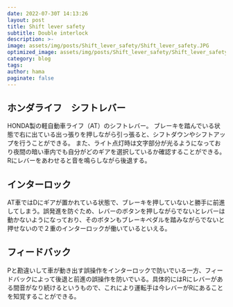 ```yaml
---
date: 2022-07-30T 14:13:26
layout: post
title: Shift lever safety
subtitle: Double interlock
description: >-
image: assets/img/posts/Shift_lever_safety/Shift_lever_safety.JPG
optimized_image: assets/img/posts/Shift_lever_safety/Shift_lever_safety_resized_thumbnail.JPG
category: blog
tags: 
author: hama
paginate: false
---
```


## ホンダライフ　シフトレバー

HONDA製の軽自動車ライフ（AT）のシフトレバー。
ブレーキを踏んでいる状態で右に出ている出っ張りを押しながら引っ張ると、シフトダウンやシフトアップを行うことができる。
また、ライト点灯時は文字部分が光るようになっており夜間の暗い車内でも自分がどのギアを選択しているか確認することができる。Rにレバーをあわせると音を鳴らしながら後退する。


## インターロック

AT車ではDにギアが置かれている状態で、ブレーキを押していないと勝手に前進してしまう。誤発進を防ぐため、レバーのボタンを押しながらでないとレバーは動かないようになっており、そのボタンもブレーキペダルを踏みながらでないと押せないので２重のインターロックが働いているといえる。

## フィードバック

Pと勘違いして車が動き出す誤操作をインターロックで防いでいる一方、フィードバックによって後退と前進の誤操作を防いでいる。具体的にはRにレバーがある間音がなり続けるというもので、これにより運転手は今レバーがRにあることを知覚することができる。
